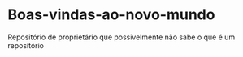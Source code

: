 # Boas-vindas-ao-novo-mundo
Repositório de proprietário que possivelmente não sabe o que é um repositório
